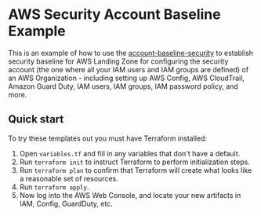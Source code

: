 # AWS Security Account Baseline Example

This is an example of how to use the [account-baseline-security](/modules/landingzone/account-baseline-security) to establish security baseline
for AWS Landing Zone for configuring the security account (the one where all your IAM users and IAM groups are defined) of an AWS Organization - including setting up AWS Config, AWS CloudTrail,
Amazon Guard Duty, IAM users, IAM groups, IAM password policy, and more.

## Quick start

To try these templates out you must have Terraform installed:

1. Open `variables.tf` and fill in any variables that don't have a default.
1. Run `terraform init` to instruct Terraform to perform initialization steps.
1. Run `terraform plan` to confirm that Terraform will create what looks like a reasonable set of resources.
1. Run `terraform apply`.
1. Now log into the AWS Web Console, and locate your new artifacts in IAM, Config, GuardDuty, etc.
